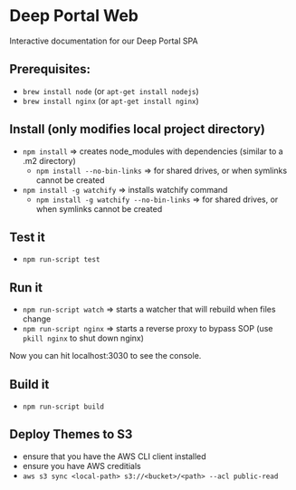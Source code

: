 # Deep Portal Web

Interactive documentation for our Deep Portal SPA

## Prerequisites:

 - `brew install node` (or `apt-get install nodejs`)
 - `brew install nginx` (or `apt-get install nginx`)

## Install (only modifies local project directory)

 - `npm install` => creates node_modules with dependencies (similar to a .m2 directory)
   - `npm install --no-bin-links` => for shared drives, or when symlinks cannot be created
 - `npm install -g watchify` => installs watchify command
   - `npm install -g watchify --no-bin-links` => for shared drives, or when symlinks cannot be created

## Test it

 - `npm run-script test`

## Run it

 - `npm run-script watch` => starts a watcher that will rebuild when files change
 - `npm run-script nginx` => starts a reverse proxy to bypass SOP (use `pkill nginx` to shut down nginx)

Now you can hit localhost:3030 to see the console.

## Build it

 - `npm run-script build`

## Deploy Themes to S3

 - ensure that you have the AWS CLI client installed
 - ensure you have AWS creditials
 - `aws s3 sync <local-path> s3://<bucket>/<path> --acl public-read`


